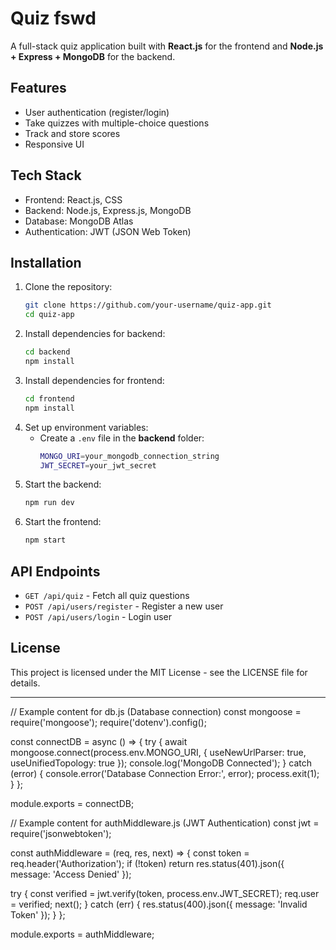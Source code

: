 # Quiz fswd

A full-stack quiz application built with **React.js** for the frontend and **Node.js + Express + MongoDB** for the backend.

## Features
- User authentication (register/login)
- Take quizzes with multiple-choice questions
- Track and store scores
- Responsive UI

## Tech Stack
- Frontend: React.js, CSS
- Backend: Node.js, Express.js, MongoDB
- Database: MongoDB Atlas
- Authentication: JWT (JSON Web Token)

## Installation
1. Clone the repository:
   ```sh
   git clone https://github.com/your-username/quiz-app.git
   cd quiz-app
   ```
2. Install dependencies for backend:
   ```sh
   cd backend
   npm install
   ```
3. Install dependencies for frontend:
   ```sh
   cd frontend
   npm install
   ```
4. Set up environment variables:
   - Create a `.env` file in the **backend** folder:
     ```sh
     MONGO_URI=your_mongodb_connection_string
     JWT_SECRET=your_jwt_secret
     ```
5. Start the backend:
   ```sh
   npm run dev
   ```
6. Start the frontend:
   ```sh
   npm start
   ```

## API Endpoints
- `GET /api/quiz` - Fetch all quiz questions
- `POST /api/users/register` - Register a new user
- `POST /api/users/login` - Login user

## License
This project is licensed under the MIT License - see the LICENSE file for details.

---

// Example content for db.js (Database connection)
const mongoose = require('mongoose');
require('dotenv').config();

const connectDB = async () => {
  try {
    await mongoose.connect(process.env.MONGO_URI, {
      useNewUrlParser: true,
      useUnifiedTopology: true
    });
    console.log('MongoDB Connected');
  } catch (error) {
    console.error('Database Connection Error:', error);
    process.exit(1);
  }
};

module.exports = connectDB;

// Example content for authMiddleware.js (JWT Authentication)
const jwt = require('jsonwebtoken');

const authMiddleware = (req, res, next) => {
  const token = req.header('Authorization');
  if (!token) return res.status(401).json({ message: 'Access Denied' });

  try {
    const verified = jwt.verify(token, process.env.JWT_SECRET);
    req.user = verified;
    next();
  } catch (err) {
    res.status(400).json({ message: 'Invalid Token' });
  }
};

module.exports = authMiddleware;
